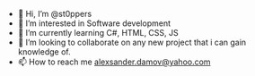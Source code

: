 - 👋 Hi, I’m @st0ppers
- 👀 I’m interested in Software development
- 🌱 I’m currently learning C#, HTML, CSS, JS
- 💞️ I’m looking to collaborate on any new project that i can gain knowledge of.
- 📫 How to reach me alexsander.damov@yahoo.com

<!---
st0ppers/st0ppers is a ✨ special ✨ repository because its `README.md` (this file) appears on your GitHub profile.
You can click the Preview link to take a look at your changes.
--->

